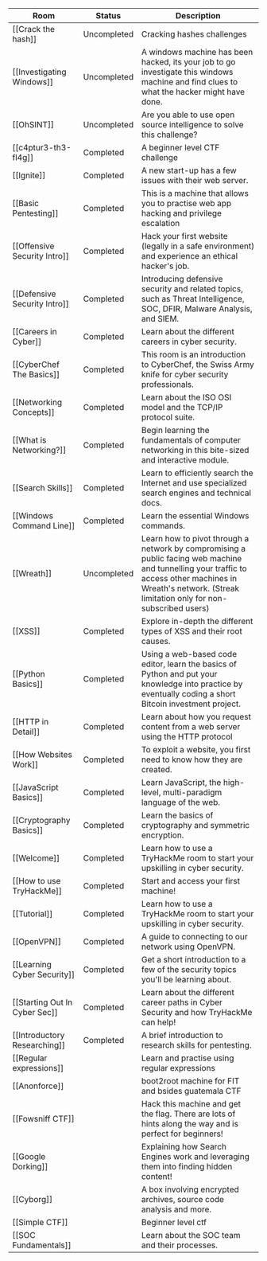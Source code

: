 
| Room                          | Status      | Description                                                                                                                                                                                                  |
| ----------------------------- | ----------- | ------------------------------------------------------------------------------------------------------------------------------------------------------------------------------------------------------------ |
| [[Crack the hash]]            | Uncompleted | Cracking hashes challenges                                                                                                                                                                                   |
| [[Investigating Windows]]     | Uncompleted | A windows machine has been hacked, its your job to go investigate this windows machine and find clues to what the hacker might have done.                                                                    |
| [[OhSINT]]                    | Uncompleted | Are you able to use open source intelligence to solve this challenge?                                                                                                                                        |
| [[c4ptur3-th3-fl4g]]          | Completed   | A beginner level CTF challenge                                                                                                                                                                               |
| [[Ignite]]                    | Completed   | A new start-up has a few issues with their web server.                                                                                                                                                       |
| [[Basic Pentesting]]          | Completed   | This is a machine that allows you to practise web app hacking and privilege escalation                                                                                                                       |
| [[Offensive Security Intro]]  | Completed   | Hack your first website (legally in a safe environment) and experience an ethical hacker's job.                                                                                                              |
| [[Defensive Security Intro]]  | Completed   | Introducing defensive security and related topics, such as Threat Intelligence, SOC, DFIR, Malware Analysis, and SIEM.                                                                                       |
| [[Careers in Cyber]]          | Completed   | Learn about the different careers in cyber security.                                                                                                                                                         |
| [[CyberChef The Basics]]      | Completed   | This room is an introduction to CyberChef, the Swiss Army knife for cyber security professionals.                                                                                                            |
| [[Networking Concepts]]       | Completed   | Learn about the ISO OSI model and the TCP/IP protocol suite.                                                                                                                                                 |
| [[What is Networking?]]       | Completed   | Begin learning the fundamentals of computer networking in this bite-sized and interactive module.                                                                                                            |
| [[Search Skills]]             | Completed   | Learn to efficiently search the Internet and use specialized search engines and technical docs.                                                                                                              |
| [[Windows Command Line]]      | Completed   | Learn the essential Windows commands.                                                                                                                                                                        |
| [[Wreath]]                    | Uncompleted | Learn how to pivot through a network by compromising a public facing web machine and tunnelling your traffic to access other machines in Wreath's network. (Streak limitation only for non-subscribed users) |
| [[XSS]]                       | Completed   | Explore in-depth the different types of XSS and their root causes.                                                                                                                                           |
| [[Python Basics]]             | Completed   | Using a web-based code editor, learn the basics of Python and put your knowledge into practice by eventually coding a short Bitcoin investment project.                                                      |
| [[HTTP in Detail]]            | Completed   | Learn about how you request content from a web server using the HTTP protocol                                                                                                                                |
| [[How Websites Work]]         | Completed   | To exploit a website, you first need to know how they are created.                                                                                                                                           |
| [[JavaScript Basics]]         | Completed   | Learn JavaScript, the high-level, multi-paradigm language of the web.                                                                                                                                        |
| [[Cryptography Basics]]       | Completed   | Learn the basics of cryptography and symmetric encryption.                                                                                                                                                   |
| [[Welcome]]                   | Completed   | Learn how to use a TryHackMe room to start your upskilling in cyber security.                                                                                                                                |
| [[How to use TryHackMe]]      | Completed   | Start and access your first machine!                                                                                                                                                                         |
| [[Tutorial]]                  | Completed   | Learn how to use a TryHackMe room to start your upskilling in cyber security.                                                                                                                                |
| [[OpenVPN]]                   | Completed   | A guide to connecting to our network using OpenVPN.                                                                                                                                                          |
| [[Learning Cyber Security]]   | Completed   | Get a short introduction to a few of the security topics you'll be learning about.                                                                                                                           |
| [[Starting Out In Cyber Sec]] | Completed   | Learn about the different career paths in Cyber Security and how TryHackMe can help!                                                                                                                         |
| [[Introductory Researching]]  | Completed   | A brief introduction to research skills for pentesting.                                                                                                                                                      |
| [[Regular expressions]]       |             | Learn and practise using regular expressions                                                                                                                                                                 |
| [[Anonforce]]                 |             | boot2root machine for FIT and bsides guatemala CTF                                                                                                                                                           |
| [[Fowsniff CTF]]              |             | Hack this machine and get the flag. There are lots of hints along the way and is perfect for beginners!                                                                                                      |
| [[Google Dorking]]            |             | Explaining how Search Engines work and leveraging them into finding hidden content!                                                                                                                          |
| [[Cyborg]]                    |             | A box involving encrypted archives, source code analysis and more.                                                                                                                                           |
| [[Simple CTF]]                |             | Beginner level ctf                                                                                                                                                                                           |
| [[SOC Fundamentals]]          |             | Learn about the SOC team and their processes.                                                                                                                                                                |











